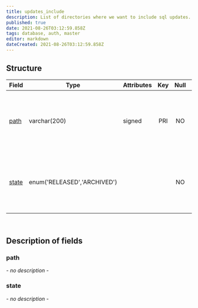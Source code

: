```yaml
---
title: updates_include
description: List of directories where we want to include sql updates.
published: true
date: 2021-08-26T03:12:59.858Z
tags: database, auth, master
editor: markdown
dateCreated: 2021-08-26T03:12:59.858Z
---
```


## Structure

| Field | Type | Attributes | Key | Null | Default | Extra | Comment |
|---|---|---|:---:|:---:|---|---|---|
[path](#path) | varchar(200) | signed | PRI | NO |  |  | directory to include. $ means relative to the source directory. |
[state](#state) | enum('RELEASED','ARCHIVED') |  |  | NO | RELEASED |  | defines if the directory contains released or archived updates. |

&nbsp;
## Description of fields

### path   
*- no description -*
&nbsp;
    
### state  
*- no description -*
&nbsp;
